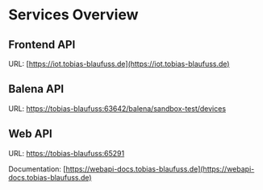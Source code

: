 # Services Overview

## Frontend API
URL: [https://iot.tobias-blaufuss.de](https://iot.tobias-blaufuss.de)

## Balena API
URL: [https://tobias-blaufuss:63642/balena/sandbox-test/devices](https://tobias-blaufuss:63642/balena/sandbox-test/devices)

## Web API
URL: [https://tobias-blaufuss:65291](https://tobias-blaufuss:65291)

Documentation: [https://webapi-docs.tobias-blaufuss.de](https://webapi-docs.tobias-blaufuss.de)